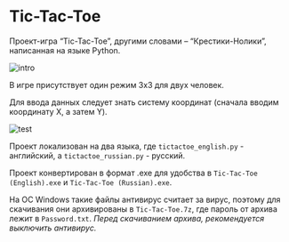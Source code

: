 # Tic-Tac-Toe

Проект-игра “Tic-Tac-Toe”, другими словами – “Крестики-Нолики”, написанная на языке Python. 

![intro](https://github.com/nva2810/Tic_Tac_Toe/assets/68200221/1e129ada-7e2b-4c74-b175-e1efae6bbfc6)

В игре присутствует один режим 3x3 для двух человек. 

Для ввода данных следует знать систему координат (сначала вводим координату X, а затем Y).

![test](https://github.com/nva2810/Tic_Tac_Toe/assets/68200221/461f2a89-19be-4c7e-8f38-b280196384a1)

Проект локализован на два языка, где `tictactoe_english.py` - английский, а `tictactoe_russian.py` - русский.

Проект конвертирован в формат .exe для удобства в `Tic-Tac-Toe (English).exe` и `Tic-Tac-Toe (Russian).exe`.
 
На ОС Windows такие файлы антивирус считает за вирус, поэтому для скачивания они архивированы в `Tic-Tac-Toe.7z`, где пароль от архива лежит в `Password.txt`. _Перед скачиванием архива, рекомендуется выключить антивирус._
